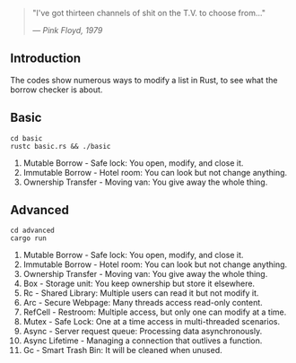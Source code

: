> "I've got thirteen channels of shit on the T.V. to choose from..."
>
> — *Pink Floyd, 1979*

## Introduction

The codes show numerous ways to modify a list in Rust, to see what the borrow checker is about.

## Basic

```console
cd basic
rustc basic.rs && ./basic
```

1. Mutable Borrow - Safe lock: You open, modify, and close it.
2. Immutable Borrow - Hotel room: You can look but not change anything.
3. Ownership Transfer - Moving van: You give away the whole thing.

## Advanced

```console
cd advanced
cargo run
```

1. Mutable Borrow - Safe lock: You open, modify, and close it.
2. Immutable Borrow - Hotel room: You can look but not change anything.
3. Ownership Transfer - Moving van: You give away the whole thing.
4. Box - Storage unit: You keep ownership but store it elsewhere.
5. Rc - Shared Library: Multiple users can read it but not modify it.
6. Arc - Secure Webpage: Many threads access read-only content.
7. RefCell - Restroom: Multiple access, but only one can modify at a time.
8. Mutex - Safe Lock: One at a time access in multi-threaded scenarios.
9. Async - Server request queue: Processing data asynchronously.
10. Async Lifetime - Managing a connection that outlives a function.
11. Gc - Smart Trash Bin: It will be cleaned when unused.

 
